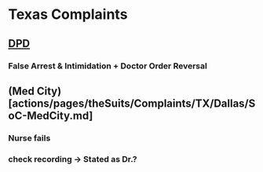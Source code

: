 # Texas Complaints

## [DPD](actions/pages/theSuits/Complaints/TX/Dallas/SoC-DPD.md)

### False Arrest & Intimidation + Doctor Order Reversal

## (Med City)[actions/pages/theSuits/Complaints/TX/Dallas/SoC-MedCity.md]

### Nurse <intake> fails

### check recording -> Stated as Dr.?
